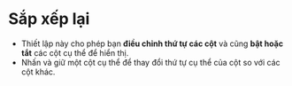 # **Sắp xếp lại**

- Thiết lập này cho phép bạn **điều chỉnh thứ tự các cột** và cũng **bật hoặc tắt** các cột cụ thể để hiển thị.
- Nhấn và giữ một cột cụ thể để thay đổi thứ tự cụ thể của cột so với các cột khác.

